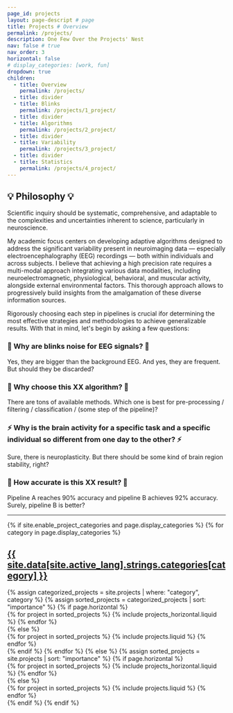 ```yaml
---
page_id: projects
layout: page-descript # page
title: Projects # Overview
permalink: /projects/
description: One Few Over the Projects' Nest
nav: false # true
nav_order: 3
horizontal: false
# display_categories: [work, fun]
dropdown: true
children:
  - title: Overview
    permalink: /projects/
  - title: divider
  - title: Blinks
    permalink: /projects/1_project/
  - title: divider
  - title: Algorithms
    permalink: /projects/2_project/
  - title: divider
  - title: Variability
    permalink: /projects/3_project/
  - title: divider
  - title: Statistics
    permalink: /projects/4_project/
---
```



## 💡 Philosophy 💡

Scientific inquiry should be systematic, comprehensive, and adaptable to the complexities and uncertainties inherent to science, particularly in neuroscience. 

My academic focus centers on developing adaptive algorithms designed to address the significant variability present in neuroimaging data — especially electroencephalography (EEG) recordings — both within individuals and across subjects. I believe that achieving a high precision rate requires a multi-modal approach integrating various data modalities, including neuroelectromagnetic, physiological, behavioral, and muscular activity, alongside external environmental factors. This thorough approach allows to progressively build insights from the amalgamation of these diverse information sources.

Rigorously choosing each step in pipelines is crucial ifor determining the most effective strategies and methodologies to achieve generalizable results. With that in mind, let's begin by asking a few questions:


### 👀 Why are blinks noise for EEG signals? 👀
Yes, they are bigger than the background EEG. And yes, they are frequent. But should they be discarded?

### 🤖 Why choose this XX algorithm? 🤖
There are tons of available methods. Which one is best for pre-processing / filtering / classification / (some step of the pipeline)?

### ⚡ Why is the brain activity for a specific task and a specific individual so different from one day to the other? ⚡
Sure, there is neuroplasticity. But there should be some kind of brain region stability, right?

### 🔎 How accurate is this XX result? 🔎
Pipeline A reaches 90% accuracy and pipeline B achieves 92% accuracy. Surely, pipeline B is better?


---

<!-- pages/projects.md -->
<div class="projects">
  {% if site.enable_project_categories and page.display_categories %}
    <!-- Display categorized projects -->
    {% for category in page.display_categories %}
      <a id="{{ site.data[site.active_lang].strings.categories[category] }}" href=".#{{ site.data[site.active_lang].strings.categories[category] }}">
        <h2 class="category">{{ site.data[site.active_lang].strings.categories[category] }}</h2>
      </a>
      {% assign categorized_projects = site.projects | where: "category", category %}
      {% assign sorted_projects = categorized_projects | sort: "importance" %}
      <!-- Generate cards for each project -->
      {% if page.horizontal %}
        <div class="container">
          <div class="row row-cols-1 row-cols-md-2">
            {% for project in sorted_projects %}
              {% include projects_horizontal.liquid %}
            {% endfor %}
          </div>
        </div>
      {% else %}
        <div class="row row-cols-1 row-cols-md-3">
          {% for project in sorted_projects %}
            {% include projects.liquid %}
          {% endfor %}
        </div>
      {% endif %}
    {% endfor %}
  {% else %}
    <!-- Display projects without categories -->
    {% assign sorted_projects = site.projects | sort: "importance" %}
    <!-- Generate cards for each project -->
    {% if page.horizontal %}
      <div class="container">
        <div class="row row-cols-1 row-cols-md-2">
          {% for project in sorted_projects %}
            {% include projects_horizontal.liquid %}
          {% endfor %}
        </div>
      </div>
    {% else %}
      <div class="row row-cols-1 row-cols-md-3">
        {% for project in sorted_projects %}
          {% include projects.liquid %}
        {% endfor %}
      </div>
    {% endif %}
  {% endif %}
</div>
